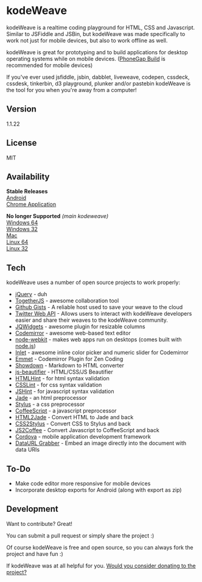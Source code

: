 kodeWeave
===================

kodeWeave is a realtime coding playground for HTML, CSS and Javascript. Similar to JSFiddle and JSBin, but kodeWeave was made specifically to work not just for mobile devices, but also to work offline as well.

kodeWeave is great for prototyping and to build applications for desktop operating systems while on mobile devices. ([PhoneGap Build](http://build.phonegap.com/) is recommended for mobile devices)

If you've ever used jsfiddle, jsbin, dabblet, liveweave, codepen, cssdeck, cssdesk, tinkerbin, d3 playground, plunker and/or pastebin kodeWeave is the tool for you when you're away from a computer!

Version
-------------

1.1.22

License
-------------

MIT

Availability
-------------

**Stable Releases**  
[Android](https://play.google.com/store/apps/details?id=com.michael.kodeweave)  
[Chrome Application](https://chrome.google.com/webstore/detail/kodeweave-touch/blcgppajmopfndnmegepihhkilaejipf)

**No longer Supported** *(main kodeweave)*  
[Windows 64](http://sourceforge.net/projects/kodeweave/files/v1.1.22/kodeWeave-win.zip/download)  
[Windows 32](http://sourceforge.net/projects/kodeweave/files/v1.1.22/kodeWeave-win32.zip/download)  
[Mac](http://sourceforge.net/projects/kodeweave/files/v1.1.22/kodeWeave-mac.zip/download)  
[Linux 64](http://sourceforge.net/projects/kodeweave/files/v1.1.22/kodeWeave-lin.zip/download)  
[Linux 32](http://sourceforge.net/projects/kodeweave/files/v1.1.22/kodeWeave-lin32.zip/download) 

Tech
-------------

kodeWeave uses a number of open source projects to work properly:

* [jQuery](http://jquery.com/) - duh
* [TogetherJS](https://togetherjs.com/) - awesome collaboration tool
* [Github Gists](https://developer.github.com/v3/gists/) - A reliable host used to save your weave to the cloud
* [Twitter Web API](https://dev.twitter.com/web/embedded-timelines) - Allows users to interact with kodeWeave developers easier and share their weaves to the kodeWeave community.
* [JQWidgets](http://www.jqwidgets.com/jquery-widgets-demo/demos/jqxsplitter/index.htm#demos/jqxsplitter/nested-splitters.htm) - awesome plugin for resizable columns
* [Codemirror](http://codemirror.net/) - awesome web-based text editor
* [node-webkit](http://nwjs.io/) - makes web apps run on desktops (comes built with [node.js](http://nodejs.org/))
* [Inlet](https://github.com/mikethedj4/Inlet) - awesome inline color picker and numeric slider for Codemirror
* [Emmet](http://emmet.io/) - Codemirror Plugin for Zen Coding
* [Showdown](http://showdownjs.github.io/demo/) - Markdown to HTML converter
* [js-beautifier](http://jsbeautifier.org/) - HTML/CSS/JS Beautifier
* [HTMLHint](http://htmlhint.com/) - for html syntax validation
* [CSSLint](http://csslint.net/) - for css syntax validation
* [JSHint](http://jslint.com/) - for javascript syntax validation
* [Jade](http://jade-lang.com/) - an html preprocessor
* [Stylus](http://stylus-lang.com/) - a css preprocessor
* [CoffeeScript](http://coffeescript.org/) - a javascript preprocessor
* [HTML2Jade](http://html2jade.org/) - Convert HTML to Jade and back
* [CSS2Stylus](http://css2stylus.com/) - Convert CSS to Stylus and back
* [JS2Coffee](http://js2.coffee/) - Convert Javascript to CoffeeScript and back
* [Cordova](https://cordova.apache.org/) - mobile application development framework
* [DataURL Grabber](https://github.com/mikethedj4/DataURL-Grabber-PhoneGap-Build) - Embed an image directly into the document with data URIs

To-Do
-------------

 - Make code editor more responsive for mobile devices
 - Incorporate desktop exports for Android (along with export as zip)

Development
-------------

Want to contribute? Great!  

You can submit a pull request or simply share the project :)

Of course kodeWeave is free and open source, so you can always fork the project and have fun :)

If kodeWeave was at all helpful for you. [Would you consider donating to the project?](https://www.paypal.com/us/cgi-bin/webscr?cmd=_flow&SESSION=JryIEtO_GiYnqlvRfV6BGnO6bAxR3JtIQif2j1z1eFYuoLkYf_XZOY6QbWe&dispatch=5885d80a13c0db1f8e263663d3faee8dcce3e160f5b9538489e17951d2c62172)